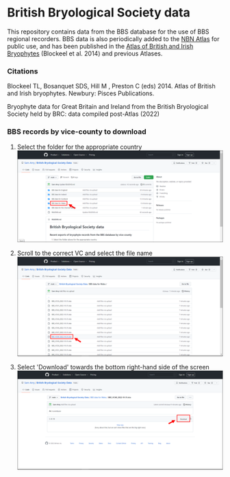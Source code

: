 # British Bryological Society data
This repository contains data from the BBS database for the use of BBS regional recorders. BBS data is also periodically added to the [NBN Atlas](https://registry.nbnatlas.org/public/show/dp74) for public use, and has been published in the [Atlas of British and Irish Bryophytes](https://www.britishbryologicalsociety.org.uk/publications/atlas-of-british-and-irish-bryophytes/) (Blockeel et al. 2014) and previous Atlases.

### Citations
Blockeel TL, Bosanquet SDS, Hill M , Preston C (eds) 2014. Atlas of British and Irish bryophytes. Newbury: Pisces Publications.

Bryophyte data for Great Britain and Ireland from the British Bryological Society held by BRC: data compiled post-Atlas (2022)


### BBS records by vice-county to download

1) Select the folder for the appropriate country
![Alt text](/step1.png?raw=true)

2) Scroll to the correct VC and select the file name
![Alt text](/step2.png?raw=true)

3) Select 'Download' towards the bottom right-hand side of the screen
![Alt text](/step3.png?raw=true)
